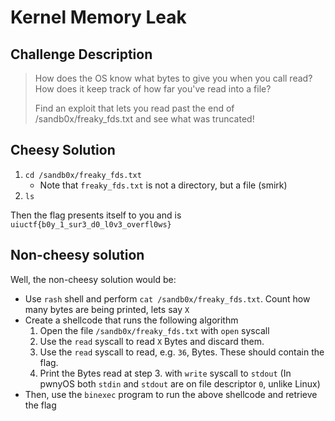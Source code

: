 # Kernel Memory Leak

## Challenge Description

> How does the OS know what bytes to give you when you call read? How does it keep track of how far you've read into a file?
>
> Find an exploit that lets you read past the end of /sandb0x/freaky_fds.txt and see what was truncated!

## Cheesy Solution

1. `cd /sandb0x/freaky_fds.txt`
    * Note that `freaky_fds.txt` is not a directory, but a file (smirk)
2. `ls`

Then the flag presents itself to you and is<br/>
`uiuctf{b0y_1_sur3_d0_l0v3_overfl0ws}`

## Non-cheesy solution

Well, the non-cheesy solution would be:

* Use `rash` shell and perform `cat /sandb0x/freaky_fds.txt`. Count how many bytes are being printed, lets say `X`
* Create a shellcode that runs the following algorithm
    1. Open the file `/sandb0x/freaky_fds.txt` with `open` syscall
    2. Use the `read` syscall to read `X` Bytes and discard them.
    3. Use the `read` syscall to read, e.g. `36`, Bytes. These should contain the flag.
    4. Print the Bytes read at step 3. with `write` syscall to `stdout` (In pwnyOS both `stdin` and `stdout` are on file descriptor `0`, unlike Linux)
* Then, use the `binexec` program to run the above shellcode and retrieve the flag
